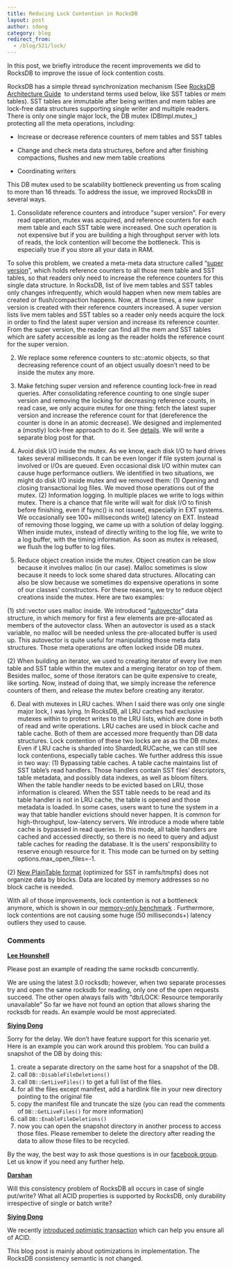 ```yaml
---
title: Reducing Lock Contention in RocksDB
layout: post
author: sdong
category: blog
redirect_from:
  - /blog/521/lock/
---
```


In this post, we briefly introduce the recent improvements we did to RocksDB to improve the issue of lock contention costs.

RocksDB has a simple thread synchronization mechanism (See [RocksDB Architecture Guide](https://github.com/facebook/rocksdb/wiki/Rocksdb-Architecture-Guide)  to understand terms used below, like SST tables or mem tables). SST tables are immutable after being written and mem tables are lock-free data structures supporting single writer and multiple readers. There is only one single major lock, the DB mutex (DBImpl.mutex_) protecting all the meta operations, including:

<!--truncate-->

  * Increase or decrease reference counters of mem tables and SST tables


  * Change and check meta data structures, before and after finishing compactions, flushes and new mem table creations


  * Coordinating writers


This DB mutex used to be scalability bottleneck preventing us from scaling to more than 16 threads. To address the issue, we improved RocksDB in several ways.

1. Consolidate reference counters and introduce "super version". For every read operation, mutex was acquired, and reference counters for each mem table and each SST table were increased. One such operation is not expensive but if you are building a high throughput server with lots of reads, the lock contention will become the bottleneck. This is especially true if you store all your data in RAM.

To solve this problem, we created a meta-meta data structure called “[super version](https://reviews.facebook.net/rROCKSDB1fdb3f7dc60e96394e3e5b69a46ede5d67fb976c)”, which holds reference counters to all those mem table and SST tables, so that readers only need to increase the reference counters for this single data structure. In RocksDB, list of live mem tables and SST tables only changes infrequently, which would happen when new mem tables are created or flush/compaction happens. Now, at those times, a new super version is created with their reference counters increased. A super version lists live mem tables and SST tables so a reader only needs acquire the lock in order to find the latest super version and increase its reference counter. From the super version, the reader can find all the mem and SST tables which are safety accessible as long as the reader holds the reference count for the super version.

2. We replace some reference counters to stc::atomic objects, so that decreasing reference count of an object usually doesn’t need to be inside the mutex any more.

3. Make fetching super version and reference counting lock-free in read queries. After consolidating reference counting to one single super version and removing the locking for decreasing reference counts, in read case, we only acquire mutex for one thing: fetch the latest super version and increase the reference count for that (dereference the counter is done in an atomic decrease). We designed and implemented a (mostly) lock-free approach to do it. See [details](https://github.com/facebook/rocksdb/raw/gh-pages/talks/2014-03-27-RocksDB-Meetup-Lei-Lockless-Get.pdf). We will write a separate blog post for that.

4. Avoid disk I/O inside the mutex. As we know, each disk I/O to hard drives takes several milliseconds. It can be even longer if file system journal is involved or I/Os are queued. Even occasional disk I/O within mutex can cause huge performance outliers.
We identified in two situations, we might do disk I/O inside mutex and we removed them:
(1) Opening and closing transactional log files. We moved those operations out of the mutex.
(2) Information logging. In multiple places we write to logs within mutex. There is a chance that file write will wait for disk I/O to finish before finishing, even if fsync() is not issued, especially in EXT systems. We occasionally see 100+ milliseconds write() latency on EXT. Instead of removing those logging, we came up with a solution of delay logging. When inside mutex, instead of directly writing to the log file, we write to a log buffer, with the timing information. As soon as mutex is released, we flush the log buffer to log files.

5. Reduce object creation inside the mutex.
Object creation can be slow because it involves malloc (in our case). Malloc sometimes is slow because it needs to lock some shared data structures. Allocating can also be slow because we sometimes do expensive operations in some of our classes' constructors. For these reasons, we try to reduce object creations inside the mutex. Here are two examples:

(1) std::vector uses malloc inside. We introduced “[autovector](https://reviews.facebook.net/rROCKSDBc01676e46d3be08c3c140361ef1f5884f47d3b3c)” data structure, in which memory for first a few elements are pre-allocated as members of the autovector class. When an autovector is used as a stack variable, no malloc will be needed unless the pre-allocated buffer is used up. This autovector is quite useful for manipulating those meta data structures. Those meta operations are often locked inside DB mutex.

(2) When building an iterator, we used to creating iterator of every live men table and SST table within the mutex and a merging iterator on top of them. Besides malloc, some of those iterators can be quite expensive to create, like sorting. Now, instead of doing that, we simply increase the reference counters of them, and release the mutex before creating any iterator.

6. Deal with mutexes in LRU caches.
When I said there was only one single major lock, I was lying. In RocksDB, all LRU caches had exclusive mutexes within to protect writes to the LRU lists, which are done in both of read and write operations. LRU caches are used in block cache and table cache. Both of them are accessed more frequently than DB data structures. Lock contention of these two locks are as  as the DB mutex. Even if LRU cache is sharded into ShardedLRUCache, we can still see lock contentions, especially table caches. We further address this issue in two way:
(1) Bypassing table caches. A table cache maintains list of SST table’s read handlers. Those handlers contain SST files’ descriptors, table metadata, and possibly data indexes, as well as bloom filters. When the table handler needs to be evicted based on LRU, those information is cleared. When the SST table needs to be read and its table handler is not in LRU cache, the table is opened and those metadata is loaded. In some cases, users want to tune the system in a way that table handler evictions should never happen. It is common for high-throughput, low-latency servers. We introduce a mode where table cache is bypassed in read queries. In this mode, all table handlers are cached and accessed directly, so there is no need to query and adjust table caches for reading the database. It is the users’ responsibility to reserve enough resource for it. This mode can be turned on by setting options.max_open_files=-1.

(2) [New PlainTable format](//github.com/facebook/rocksdb/wiki/PlainTable-Format) (optimized for SST in ramfs/tmpfs) does not organize data by blocks. Data are located by memory addresses so no block cache is needed.

With all of those improvements, lock contention is not a bottleneck anymore, which is shown in our [memory-only benchmark](https://github.com/facebook/rocksdb/wiki/RocksDB-In-Memory-Workload-Performance-Benchmarks) . Furthermore, lock contentions are not causing some huge (50 milliseconds+) latency outliers they used to cause.

### Comments

**[Lee Hounshell](lee@apsalar.com)**

Please post an example of reading the same rocksdb concurrently.

We are using the latest 3.0 rocksdb; however, when two separate processes
try and open the same rocksdb for reading, only one of the open requests
succeed. The other open always fails with “db/LOCK: Resource temporarily unavailable” So far we have not found an option that allows sharing the rocksdb for reads. An example would be most appreciated.

**[Siying Dong](siying.d@fb.com)**

Sorry for the delay. We don’t have feature support for this scenario yet. Here is an example you can work around this problem. You can build a snapshot of the DB by doing this:

1. create a separate directory on the same host for a snapshot of the DB.
1. call `DB::DisableFileDeletions()`
1. call `DB::GetLiveFiles()` to get a full list of the files.
1. for all the files except manifest, add a hardlink file in your new directory pointing to the original file
1. copy the manifest file and truncate the size (you can read the comments of `DB::GetLiveFiles()` for more information)
1. call `DB::EnableFileDeletions()`
1. now you can open the snapshot directory in another process to access those files. Please remember to delete the directory after reading the data to allow those files to be recycled.

By the way, the best way to ask those questions is in our [facebook group](https://www.facebook.com/groups/rocksdb.dev/). Let us know if you need any further help.

**[Darshan](darshan.ghumare@gmail.com)**

Will this consistency problem of RocksDB all occurs in case of single put/write?
What all ACID properties is supported by RocksDB, only durability irrespective of single or batch write?

**[Siying Dong](siying.d@fb.com)**

We recently [introduced optimistic transaction](https://reviews.facebook.net/D33435) which can help you ensure all of ACID.

This blog post is mainly about optimizations in implementation. The RocksDB consistency semantic is not changed.
